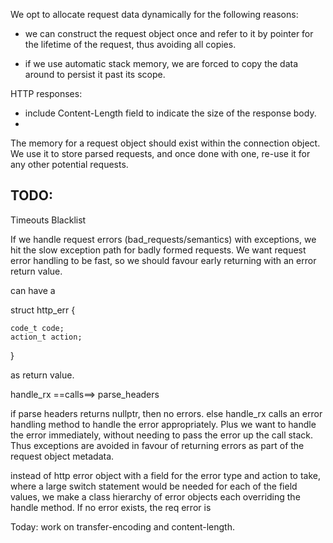 We opt to allocate request data dynamically for the following reasons:

- we can construct the request object once and refer to it by pointer for the lifetime
of the request, thus avoiding all copies.

- if we use automatic stack memory, we are forced to copy the data around to persist it
past its scope.


HTTP responses:

- include Content-Length field to indicate the size of the response body.
- 


The memory for a request object should exist within the connection object.
We use it to store parsed requests, and once done with one, re-use it for any other potential requests.


TODO:
-----

Timeouts
Blacklist


If we handle request errors (bad_requests/semantics) with exceptions, we hit the slow exception path
for badly formed requests. We want request error handling to be fast, so we should favour early returning
with an error return value.

can have a

struct http_err {

    code_t code;
    action_t action;

}

as return value.

handle_rx ==calls==> parse_headers

if parse headers returns nullptr, then no errors.
else handle_rx calls an error handling method to handle the error appropriately. Plus we want to handle
the error immediately, without needing to pass the error up the call stack. Thus exceptions are avoided in favour of returning errors as part of the request object metadata.

instead of http error object with a field for the error type and action to take,
where a large switch statement would be needed for each of the field values, we make a class hierarchy
of error objects each overriding the handle method. If no error exists, the req error is 


Today: work on transfer-encoding and content-length.
